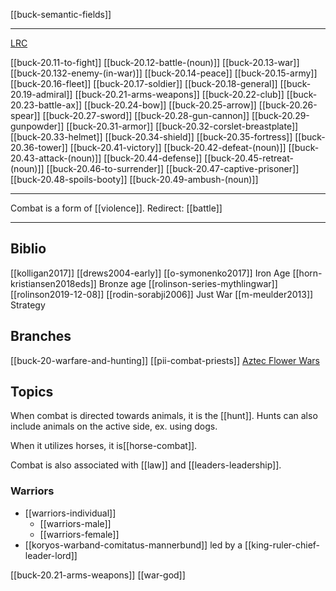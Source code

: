 [[buck-semantic-fields]]

---

[LRC](https://lrc.la.utexas.edu/lex/semantic/category/WH)

[[buck-20.11-to-fight]]
[[buck-20.12-battle-(noun)]]
[[buck-20.13-war]]
[[buck-20.132-enemy-(in-war)]]
[[buck-20.14-peace]]
[[buck-20.15-army]]
[[buck-20.16-fleet]]
[[buck-20.17-soldier]]
[[buck-20.18-general]]
[[buck-20.19-admiral]]
[[buck-20.21-arms-weapons]]
[[buck-20.22-club]]
[[buck-20.23-battle-ax]]
[[buck-20.24-bow]]
[[buck-20.25-arrow]]
[[buck-20.26-spear]]
[[buck-20.27-sword]]
[[buck-20.28-gun-cannon]]
[[buck-20.29-gunpowder]]
[[buck-20.31-armor]]
[[buck-20.32-corslet-breastplate]]
[[buck-20.33-helmet]]
[[buck-20.34-shield]]
[[buck-20.35-fortress]]
[[buck-20.36-tower]]
[[buck-20.41-victory]]
[[buck-20.42-defeat-(noun)]]
[[buck-20.43-attack-(noun)]]
[[buck-20.44-defense]]
[[buck-20.45-retreat-(noun)]]
[[buck-20.46-to-surrender]]
[[buck-20.47-captive-prisoner]]
[[buck-20.48-spoils-booty]]
[[buck-20.49-ambush-(noun)]]


---

Combat is a form of [[violence]].
Redirect: [[battle]]

---

## Biblio
[[kolligan2017]]
[[drews2004-early]]
[[o-symonenko2017]] Iron Age
[[horn-kristiansen2018eds]] Bronze age
[[rolinson-series-mythlingwar]]
[[rolinson2019-12-08]]
[[rodin-sorabji2006]] Just War
[[m-meulder2013]] Strategy

## Branches
[[buck-20-warfare-and-hunting]]
[[pii-combat-priests]]
[Aztec Flower Wars](https://en.wikipedia.org/wiki/Flower-war)

## Topics



When combat is directed towards animals, it is the [[hunt]]. Hunts can also include animals on the active side, ex. using dogs.

When it utilizes horses, it is[[horse-combat]].

Combat is also associated with [[law]] and [[leaders-leadership]].

### Warriors
- [[warriors-individual]]
	- [[warriors-male]]
	- [[warriors-female]]
- [[koryos-warband-comitatus-mannerbund]] led by a [[king-ruler-chief-leader-lord]]

[[buck-20.21-arms-weapons]]
[[war-god]]


